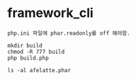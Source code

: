 # framework_cli
```
php.ini 파일에 phar.readonly를 off 해야함.

mkdir build
chmod -R 777 build
php build.php

ls -al afelatte.phar
```